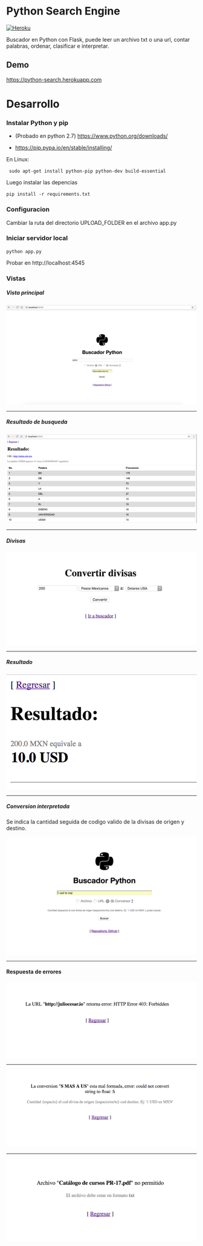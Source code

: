 Python Search Engine
======================
[![Heroku](https://heroku-badge.herokuapp.com/?app=python-search&style=flat)](https://python-search.herokuapp.com/)
 

Buscador en Python con Flask, puede leer un archivo txt o una url, contar palabras, ordenar, clasificar e interpretar.


## Demo


https://python-search.herokuapp.com


Desarrollo 
=====

### Instalar Python y pip

-  (Probado en python 2.7) https://www.python.org/downloads/

-  https://pip.pypa.io/en/stable/installing/


En Linux:

     sudo apt-get install python-pip python-dev build-essential 

Luego instalar las depencias

    pip install -r requirements.txt

### Configuracion

Cambiar la ruta del directorio UPLOAD_FOLDER en el archivo app.py

### Iniciar servidor local

    python app.py

Probar en http://localhost:4545

### Vistas

#####  Vista principal

<img src="https://raw.githubusercontent.com/juliocesar-io/python-search-engine/master/static/img/screenshots/1.png">

--- 

##### Resultado de busqueda 

<img src="https://raw.githubusercontent.com/juliocesar-io/python-search-engine/master/static/img/screenshots/2.png">

---

##### Divisas

<img src="https://raw.githubusercontent.com/juliocesar-io/python-search-engine/master/static/img/screenshots/3.png">

---

#####  Resultado

<img src="https://raw.githubusercontent.com/juliocesar-io/python-search-engine/master/static/img/screenshots/4.png">

---

##### Conversion interpretada
 
Se indica la cantidad seguida de codigo valido de la divisas de origen y destino.

<img src="https://raw.githubusercontent.com/juliocesar-io/python-search-engine/master/static/img/screenshots/5.png">

---

#### Respuesta de errores

<img src="https://raw.githubusercontent.com/juliocesar-io/python-search-engine/master/static/img/screenshots/Error%202.png">

---

<img src="https://raw.githubusercontent.com/juliocesar-io/python-search-engine/master/static/img/screenshots/Error%203.png">

---

<img src="https://raw.githubusercontent.com/juliocesar-io/python-search-engine/master/static/img/screenshots/Error%204.png">

